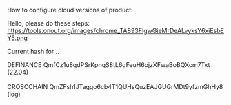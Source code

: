 How to configure cloud versions of product: 

Hello, please do these steps: https://tools.onout.org/images/chrome_TA893FIgwGieMrDeALvyksY6xiEsbEY5.png

Current hash for .. 

DEFINANCE  QmfCz1u8qdPSrKpnqS8tL6gFeuH6ojzXFwaBoBQXcm7Txt (22.04) <Br><br>
CROSCCHAIN QmZFsh1JTaggo6cb4T1QUHsQuzEAJGUGrMDt9yfzmGhHy8 ([log](https://github.com/noxonsu/anyswap-crosschain/runs/6115868602?check_suite_focus=true#step:5:19))
